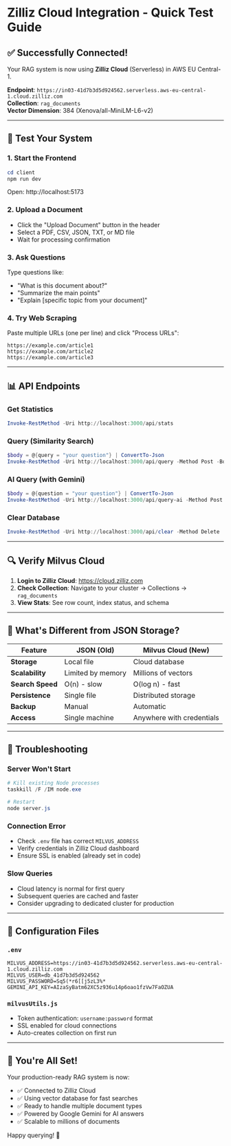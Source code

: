 # Zilliz Cloud Integration - Quick Test Guide

## ✅ Successfully Connected!

Your RAG system is now using **Zilliz Cloud** (Serverless) in AWS EU Central-1.

**Endpoint**: `https://in03-41d7b3d5d924562.serverless.aws-eu-central-1.cloud.zilliz.com`  
**Collection**: `rag_documents`  
**Vector Dimension**: 384 (Xenova/all-MiniLM-L6-v2)

---

## 🧪 Test Your System

### 1. Start the Frontend

```powershell
cd client
npm run dev
```

Open: http://localhost:5173

### 2. Upload a Document

- Click the "Upload Document" button in the header
- Select a PDF, CSV, JSON, TXT, or MD file
- Wait for processing confirmation

### 3. Ask Questions

Type questions like:
- "What is this document about?"
- "Summarize the main points"
- "Explain [specific topic from your document]"

### 4. Try Web Scraping

Paste multiple URLs (one per line) and click "Process URLs":
```
https://example.com/article1
https://example.com/article2
https://example.com/article3
```

---

## 📊 API Endpoints

### Get Statistics
```powershell
Invoke-RestMethod -Uri http://localhost:3000/api/stats
```

### Query (Similarity Search)
```powershell
$body = @{query = "your question"} | ConvertTo-Json
Invoke-RestMethod -Uri http://localhost:3000/api/query -Method Post -Body $body -ContentType "application/json"
```

### AI Query (with Gemini)
```powershell
$body = @{question = "your question"} | ConvertTo-Json
Invoke-RestMethod -Uri http://localhost:3000/api/query-ai -Method Post -Body $body -ContentType "application/json"
```

### Clear Database
```powershell
Invoke-RestMethod -Uri http://localhost:3000/api/clear -Method Delete
```

---

## 🔍 Verify Milvus Cloud

1. **Login to Zilliz Cloud**: https://cloud.zilliz.com
2. **Check Collection**: Navigate to your cluster → Collections → `rag_documents`
3. **View Stats**: See row count, index status, and schema

---

## 🎯 What's Different from JSON Storage?

| Feature | JSON (Old) | Milvus Cloud (New) |
|---------|-----------|-------------------|
| **Storage** | Local file | Cloud database |
| **Scalability** | Limited by memory | Millions of vectors |
| **Search Speed** | O(n) - slow | O(log n) - fast |
| **Persistence** | Single file | Distributed storage |
| **Backup** | Manual | Automatic |
| **Access** | Single machine | Anywhere with credentials |

---

## 🚨 Troubleshooting

### Server Won't Start
```powershell
# Kill existing Node processes
taskkill /F /IM node.exe

# Restart
node server.js
```

### Connection Error
- Check `.env` file has correct `MILVUS_ADDRESS`
- Verify credentials in Zilliz Cloud dashboard
- Ensure SSL is enabled (already set in code)

### Slow Queries
- Cloud latency is normal for first query
- Subsequent queries are cached and faster
- Consider upgrading to dedicated cluster for production

---

## 📝 Configuration Files

### `.env`
```env
MILVUS_ADDRESS=https://in03-41d7b3d5d924562.serverless.aws-eu-central-1.cloud.zilliz.com
MILVUS_USER=db_41d7b3d5d924562
MILVUS_PASSWORD=Sq5(*r6[[j5zL3%*
GEMINI_API_KEY=AIzaSyBatm62XC5z936u14p6oao1fzVw7FaOZUA
```

### `milvusUtils.js`
- Token authentication: `username:password` format
- SSL enabled for cloud connections
- Auto-creates collection on first run

---

## 🎉 You're All Set!

Your production-ready RAG system is now:
- ✅ Connected to Zilliz Cloud
- ✅ Using vector database for fast searches
- ✅ Ready to handle multiple document types
- ✅ Powered by Google Gemini for AI answers
- ✅ Scalable to millions of documents

Happy querying! 🚀
